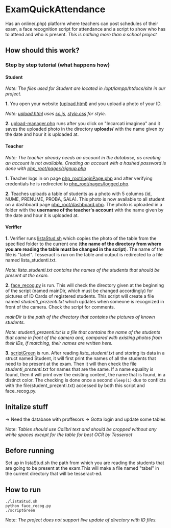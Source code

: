 # ExamQuickAttendance
Has an online(.php) platform where teachers can post schedules of their exam, a face recognition script for attendance and a script to show who has to attend and who is present.
*This is nothing more than a school project*

## How should this work?
### Step by step tutorial (what happens how)
#### Student
*Note: The files used for Student are located in /opt/lampp/htdocs/site in our project.*

**1.** You open your website ([upload.html](https://github.com/awfulwaffle77/ExamQuickAttendance/blob/master/upload.html)) and you upload a photo of your ID. 

*Note: [upload.html](https://github.com/awfulwaffle77/ExamQuickAttendance/blob/master/upload.html) uses [sc.js](https://github.com/awfulwaffle77/ExamQuickAttendance/blob/master/sc.js), [style.css](https://github.com/awfulwaffle77/ExamQuickAttendance/blob/master/style.css) for style.* 

**2.** [upload-manager.php](https://github.com/awfulwaffle77/ExamQuickAttendance/blob/master/upload-manager.php) runs after you click on "Incarcati imaginea" and it saves the uploaded photo in the directory **uploads/** with the name given by the date and hour it is uploaded at.

#### Teacher 
*Note: The teacher already needs an account in the database, as creating an account is not available. Creating an account with a hashed password is done with [php_root/pages/signup.php](https://github.com/awfulwaffle77/ExamQuickAttendance/blob/master/php_root_final/pages/signup.php)*

**1.** Teacher logs in on page [php_root/loginPage.php](https://github.com/awfulwaffle77/ExamQuickAttendance/blob/master/php_root_final/loginPage.php) and after verifying credentials he is redirected to [php_root/pages/logged.php](https://github.com/awfulwaffle77/ExamQuickAttendance/blob/master/php_root_final/pages/logged.php).

**2.** Teaches uploads a table of students as a photo with 5 columns (id, NUME, PRENUME, PROBA, SALA). This photo is now available to all student on a dashboard page [php_root/dashboard.php](https://github.com/awfulwaffle77/ExamQuickAttendance/blob/master/php_root_final/dashboard.php). The photo is uploaded in a folder with the **username of the teacher's account** with the name given by the date and hour it is uploaded at.

#### Verifier

**1.** Verifier runs [listaStud.sh](https://github.com/awfulwaffle77/ExamQuickAttendance/blob/master/listaStud.sh) which copies the photo of the table from the specified folder to the current one (**__the name of the directory from where you are reading the table must be changed in the script__**). The name of the file is "tabel".
Tesseract is run on the table and output is redirected to a file named lista_studenti.txt.

*Note: lista_studenti.txt contains the names of the students that should be present at the exam.*

**2.** [face_recog.py](https://github.com/awfulwaffle77/ExamQuickAttendance/blob/master/face_recog.py) is run. This will check the directory given at the beginning of the script (named mainDir, which must be changed accordingly) for pictures of ID Cards of registered students. This script will create a file named *studenti_prezenti.txt* which updates when someone is recognized in front of the camera. Check the script for comments.

*mainDir is the path of the directory that contains the pictures of known students.*

*Note: studenti_prezenti.txt is a file that contains the name of the students that came in front of the camera and, compared with existing photos from their IDs, if matching, their names are written here.*

**3.** [scriptGreen](https://github.com/awfulwaffle77/ExamQuickAttendance/edit/master/scriptGreen.cpp) is run. After reading *lista_studenti.txt* and storing its data in a struct named Student, it will first print the names of all the students that need to be present at the exam. Then it will then check the file *studenti_prezenti.txt* for names that are the same. If a name equality is found, then it will print over the existing content, the name that is found, in a distinct color. The checking is done once a second ```sleep(1)``` due to conflicts with the file(student_prezenti.txt) accessed by both this script and face_recog.py.

## Initalize stuff
-> Need the database with proffesors
-> Gotta login and update some tables

Note: *Tables should use Calibri text and should be cropped without any white spaces except for the table for best OCR by Tesseract*
## Before running
Set up in listaStud.sh the path from which you are reading the students that are going to be present at the exam.This will make a file named "tabel" in the current directory that will be tesseract-ed.

## How to run
```
./listaStud.sh
python face_recog.py
./scriptGreen
```

Note: *The project does not support live update of directory with ID files.*
